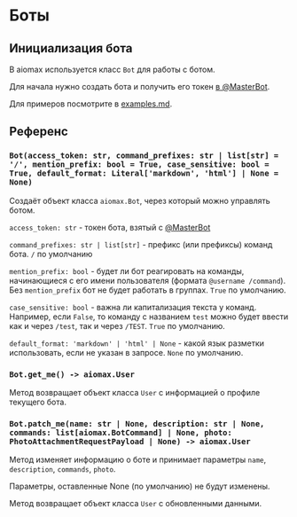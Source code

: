 # Боты

## Инициализация бота

В aiomax используется класс `Bot` для работы с ботом.

Для начала нужно создать бота и получить его токен [в @MasterBot](https://max.ru/masterbot).

Для примеров посмотрите в [examples.md](examples.md).

## Референс

### `Bot(access_token: str, command_prefixes: str | list[str] = '/', mention_prefix: bool = True, case_sensitive: bool = True, default_format: Literal['markdown', 'html'] | None = None)`

Создаёт объект класса `aiomax.Bot`, через который можно управлять ботом.

`access_token: str` - токен бота, взятый с [@MasterBot](https://max.ru/masterbot)

`command_prefixes: str | list[str]` - префикс (или префиксы) команд бота. `/` по умолчанию

`mention_prefix: bool` - будет ли бот реагировать на команды, начинающиеся с его имени пользователя (формата `@username /command`). Без `mention_prefix` бот не будет работать в группах. `True` по умолчанию.

`case_sensitive: bool` - важна ли капитализация текста у команд. Например, если `False`, то команду с названием `test` можно будет ввести как и через `/test`, так и через `/TEST`. `True` по умолчанию.

`default_format: 'markdown' | 'html' | None` - какой язык разметки использовать, если не указан в запросе. `None` по умолчанию.

### `Bot.get_me() -> aiomax.User`

Метод возвращает объект класса `User` с информацией о профиле текущего бота.

### `Bot.patch_me(name: str | None, description: str | None, commands: list[aiomax.BotCommand] | None, photo: PhotoAttachmentRequestPayload | None) -> aiomax.User`

Метод изменяет информацию о боте и принимает параметры `name`, `description`, `commands`, `photo`.

Параметры, оставленные None (по умолчанию) не будут изменены.

Метод возвращает объект класса `User` с обновленными данными.
